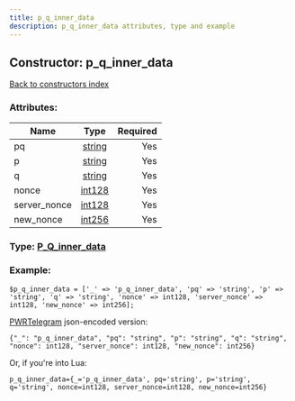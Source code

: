 ```yaml
---
title: p_q_inner_data
description: p_q_inner_data attributes, type and example
---
```

## Constructor: p\_q\_inner\_data  
[Back to constructors index](index.md)



### Attributes:

| Name     |    Type       | Required |
|----------|:-------------:|---------:|
|pq|[string](../types/string.md) | Yes|
|p|[string](../types/string.md) | Yes|
|q|[string](../types/string.md) | Yes|
|nonce|[int128](../types/int128.md) | Yes|
|server\_nonce|[int128](../types/int128.md) | Yes|
|new\_nonce|[int256](../types/int256.md) | Yes|



### Type: [P\_Q\_inner\_data](../types/P_Q_inner_data.md)


### Example:

```
$p_q_inner_data = ['_' => 'p_q_inner_data', 'pq' => 'string', 'p' => 'string', 'q' => 'string', 'nonce' => int128, 'server_nonce' => int128, 'new_nonce' => int256];
```  

[PWRTelegram](https://pwrtelegram.xyz) json-encoded version:

```
{"_": "p_q_inner_data", "pq": "string", "p": "string", "q": "string", "nonce": int128, "server_nonce": int128, "new_nonce": int256}
```


Or, if you're into Lua:  


```
p_q_inner_data={_='p_q_inner_data', pq='string', p='string', q='string', nonce=int128, server_nonce=int128, new_nonce=int256}

```


